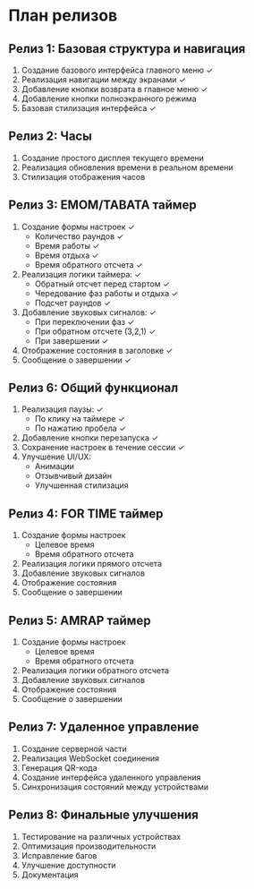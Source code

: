 # План релизов

## Релиз 1: Базовая структура и навигация
1. Создание базового интерфейса главного меню ✓
2. Реализация навигации между экранами ✓
3. Добавление кнопки возврата в главное меню ✓
4. Добавление кнопки полноэкранного режима
5. Базовая стилизация интерфейса ✓

## Релиз 2: Часы
1. Создание простого дисплея текущего времени
2. Реализация обновления времени в реальном времени
3. Стилизация отображения часов

## Релиз 3: EMOM/TABATA таймер
1. Создание формы настроек ✓
   - Количество раундов ✓
   - Время работы ✓
   - Время отдыха ✓
   - Время обратного отсчета ✓
2. Реализация логики таймера: ✓
   - Обратный отсчет перед стартом ✓
   - Чередование фаз работы и отдыха ✓
   - Подсчет раундов ✓
3. Добавление звуковых сигналов: ✓
   - При переключении фаз ✓
   - При обратном отсчете (3,2,1) ✓
   - При завершении ✓
4. Отображение состояния в заголовке ✓
5. Сообщение о завершении ✓

## Релиз 6: Общий функционал
1. Реализация паузы: ✓
   - По клику на таймере ✓
   - По нажатию пробела ✓
2. Добавление кнопки перезапуска ✓
3. Сохранение настроек в течение сессии ✓
4. Улучшение UI/UX:
   - Анимации
   - Отзывчивый дизайн
   - Улучшенная стилизация

## Релиз 4: FOR TIME таймер
1. Создание формы настроек
   - Целевое время
   - Время обратного отсчета
2. Реализация логики прямого отсчета
3. Добавление звуковых сигналов
4. Отображение состояния
5. Сообщение о завершении

## Релиз 5: AMRAP таймер
1. Создание формы настроек
   - Целевое время
   - Время обратного отсчета
2. Реализация логики обратного отсчета
3. Добавление звуковых сигналов
4. Отображение состояния
5. Сообщение о завершении

## Релиз 7: Удаленное управление
1. Создание серверной части
2. Реализация WebSocket соединения
3. Генерация QR-кода
4. Создание интерфейса удаленного управления
5. Синхронизация состояний между устройствами

## Релиз 8: Финальные улучшения
1. Тестирование на различных устройствах
2. Оптимизация производительности
3. Исправление багов
4. Улучшение доступности
5. Документация